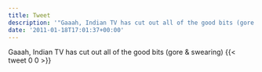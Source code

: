 ```yaml
---
title: Tweet
description: '"Gaaah, Indian TV has cut out all of the good bits (gore & swearing)"'
date: '2011-01-18T17:01:37+00:00'
---
```

Gaaah, Indian TV has cut out all of the good bits (gore & swearing)
      {{< tweet 0 0 >}}
    
